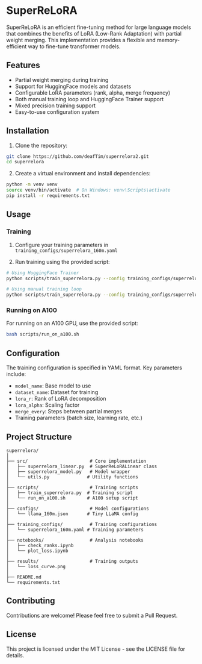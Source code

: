 # SuperReLoRA

SuperReLoRA is an efficient fine-tuning method for large language models that combines the benefits of LoRA (Low-Rank Adaptation) with partial weight merging. This implementation provides a flexible and memory-efficient way to fine-tune transformer models.

## Features

- Partial weight merging during training
- Support for HuggingFace models and datasets
- Configurable LoRA parameters (rank, alpha, merge frequency)
- Both manual training loop and HuggingFace Trainer support
- Mixed precision training support
- Easy-to-use configuration system

## Installation

1. Clone the repository:
```bash
git clone https://github.com/deafTim/superrelora2.git
cd superrelora
```

2. Create a virtual environment and install dependencies:
```bash
python -m venv venv
source venv/bin/activate  # On Windows: venv\Scripts\activate
pip install -r requirements.txt
```

## Usage

### Training

1. Configure your training parameters in `training_configs/superrelora_160m.yaml`

2. Run training using the provided script:
```bash
# Using HuggingFace Trainer
python scripts/train_superrelora.py --config training_configs/superrelora_160m.yaml --use_trainer

# Using manual training loop
python scripts/train_superrelora.py --config training_configs/superrelora_160m.yaml
```

### Running on A100

For running on an A100 GPU, use the provided script:
```bash
bash scripts/run_on_a100.sh
```

## Configuration

The training configuration is specified in YAML format. Key parameters include:

- `model_name`: Base model to use
- `dataset_name`: Dataset for training
- `lora_r`: Rank of LoRA decomposition
- `lora_alpha`: Scaling factor
- `merge_every`: Steps between partial merges
- Training parameters (batch size, learning rate, etc.)

## Project Structure

```
superrelora/
│
├── src/                       # Core implementation
│   ├── superrelora_linear.py  # SuperReLoRALinear class
│   ├── superrelora_model.py   # Model wrapper
│   └── utils.py              # Utility functions
│
├── scripts/                   # Training scripts
│   ├── train_superrelora.py  # Training script
│   └── run_on_a100.sh        # A100 setup script
│
├── configs/                   # Model configurations
│   └── llama_160m.json       # Tiny LLaMA config
│
├── training_configs/          # Training configurations
│   └── superrelora_160m.yaml # Training parameters
│
├── notebooks/                 # Analysis notebooks
│   ├── check_ranks.ipynb
│   └── plot_loss.ipynb
│
├── results/                   # Training outputs
│   └── loss_curve.png
│
├── README.md
└── requirements.txt
```

## Contributing

Contributions are welcome! Please feel free to submit a Pull Request.

## License

This project is licensed under the MIT License - see the LICENSE file for details. 